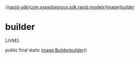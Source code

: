 //[rapid-sdk](../../../index.md)/[com.expediagroup.sdk.rapid.models](../index.md)/[Image](index.md)/[builder](builder.md)

# builder

[JVM]\

public final static [Image.Builder](-builder/index.md)[builder](builder.md)()
